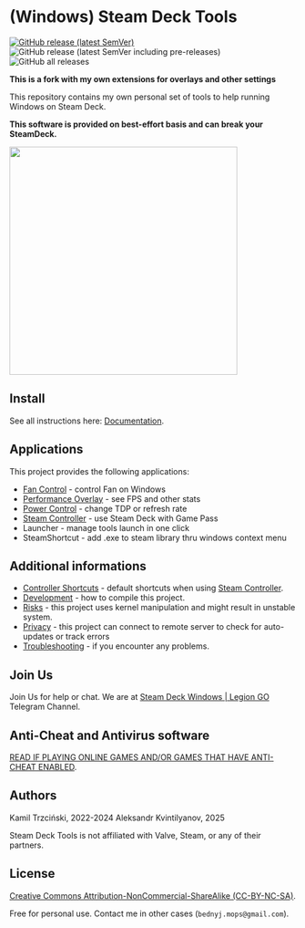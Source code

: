 # (Windows) Steam Deck Tools

[![GitHub release (latest SemVer)](https://img.shields.io/github/v/release/mops1k/steam-deck-tools?label=stable&style=flat-square)](https://github.com/mops1k/steam-deck-tools/releases/latest)
![GitHub release (latest SemVer including pre-releases)](https://img.shields.io/github/v/release/mops1k/steam-deck-tools?color=red&include_prereleases&label=beta&style=flat-square)
![GitHub all releases](https://img.shields.io/github/downloads/mops1k/steam-deck-tools/total?style=flat-square)

**This is a fork with my own extensions for overlays and other settings**

This repository contains my own personal set of tools to help running Windows on Steam Deck.

**This software is provided on best-effort basis and can break your SteamDeck.**

<img src="docs/images/overlay.png" height="400"/>

## Install

See all instructions here: [Documentation](docs/README.md).

## Applications

This project provides the following applications:

- [Fan Control](docs/fan-control.md) - control Fan on Windows
- [Performance Overlay](docs/performance-overlay.md) - see FPS and other stats
- [Power Control](docs/power-control.md) - change TDP or refresh rate
- [Steam Controller](docs/steam-controller.md) - use Steam Deck with Game Pass
- Launcher - manage tools launch in one click
- SteamShortcut - add .exe to steam library thru windows context menu

## Additional informations

- [Controller Shortcuts](docs/shortcuts.md) - default shortcuts when using [Steam Controller](docs/steam-controller.md).
- [Development](docs/development.md) - how to compile this project.
- [Risks](docs/risks.md) - this project uses kernel manipulation and might result in unstable system.
- [Privacy](docs/privacy.md) - this project can connect to remote server to check for auto-updates or track errors
- [Troubleshooting](docs/troubleshooting.md) - if you encounter any problems.

## Join Us

Join Us for help or chat. We are at [Steam Deck Windows | Legion GO](https://t.me/steamdeckwin) Telegram Channel.

## Anti-Cheat and Antivirus software

[READ IF PLAYING ONLINE GAMES AND/OR GAMES THAT HAVE ANTI-CHEAT ENABLED](docs/anticheat.md).

## Authors

Kamil Trzciński, 2022-2024
Aleksandr Kvintilyanov, 2025

Steam Deck Tools is not affiliated with Valve, Steam, or any of their partners.

## License

[Creative Commons Attribution-NonCommercial-ShareAlike (CC-BY-NC-SA)](http://creativecommons.org/licenses/by-nc-sa/4.0/).

Free for personal use. Contact me in other cases (`bednyj.mops@gmail.com`).
